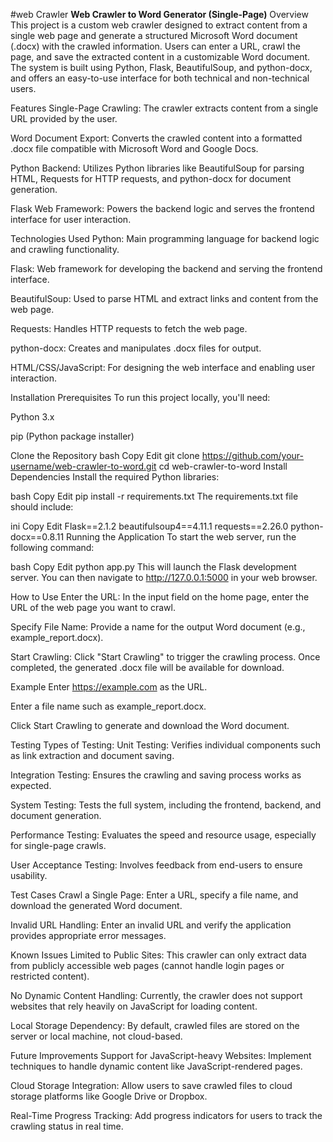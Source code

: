 #web Crawler
**Web Crawler to Word Generator (Single-Page)**
Overview
This project is a custom web crawler designed to extract content from a single web page and generate a structured Microsoft Word document (.docx) with the crawled information. Users can enter a URL, crawl the page, and save the extracted content in a customizable Word document. The system is built using Python, Flask, BeautifulSoup, and python-docx, and offers an easy-to-use interface for both technical and non-technical users.

Features
Single-Page Crawling: The crawler extracts content from a single URL provided by the user.

Word Document Export: Converts the crawled content into a formatted .docx file compatible with Microsoft Word and Google Docs.

Python Backend: Utilizes Python libraries like BeautifulSoup for parsing HTML, Requests for HTTP requests, and python-docx for document generation.

Flask Web Framework: Powers the backend logic and serves the frontend interface for user interaction.

Technologies Used
Python: Main programming language for backend logic and crawling functionality.

Flask: Web framework for developing the backend and serving the frontend interface.

BeautifulSoup: Used to parse HTML and extract links and content from the web page.

Requests: Handles HTTP requests to fetch the web page.

python-docx: Creates and manipulates .docx files for output.

HTML/CSS/JavaScript: For designing the web interface and enabling user interaction.

Installation
Prerequisites
To run this project locally, you'll need:

Python 3.x

pip (Python package installer)

Clone the Repository
bash
Copy
Edit
git clone https://github.com/your-username/web-crawler-to-word.git
cd web-crawler-to-word
Install Dependencies
Install the required Python libraries:

bash
Copy
Edit
pip install -r requirements.txt
The requirements.txt file should include:

ini
Copy
Edit
Flask==2.1.2
beautifulsoup4==4.11.1
requests==2.26.0
python-docx==0.8.11
Running the Application
To start the web server, run the following command:

bash
Copy
Edit
python app.py
This will launch the Flask development server. You can then navigate to http://127.0.0.1:5000 in your web browser.

How to Use
Enter the URL: In the input field on the home page, enter the URL of the web page you want to crawl.

Specify File Name: Provide a name for the output Word document (e.g., example_report.docx).

Start Crawling: Click "Start Crawling" to trigger the crawling process. Once completed, the generated .docx file will be available for download.

Example
Enter https://example.com as the URL.

Enter a file name such as example_report.docx.

Click Start Crawling to generate and download the Word document.

Testing
Types of Testing:
Unit Testing: Verifies individual components such as link extraction and document saving.

Integration Testing: Ensures the crawling and saving process works as expected.

System Testing: Tests the full system, including the frontend, backend, and document generation.

Performance Testing: Evaluates the speed and resource usage, especially for single-page crawls.

User Acceptance Testing: Involves feedback from end-users to ensure usability.

Test Cases
Crawl a Single Page: Enter a URL, specify a file name, and download the generated Word document.

Invalid URL Handling: Enter an invalid URL and verify the application provides appropriate error messages.

Known Issues
Limited to Public Sites: This crawler can only extract data from publicly accessible web pages (cannot handle login pages or restricted content).

No Dynamic Content Handling: Currently, the crawler does not support websites that rely heavily on JavaScript for loading content.

Local Storage Dependency: By default, crawled files are stored on the server or local machine, not cloud-based.

Future Improvements
Support for JavaScript-heavy Websites: Implement techniques to handle dynamic content like JavaScript-rendered pages.

Cloud Storage Integration: Allow users to save crawled files to cloud storage platforms like Google Drive or Dropbox.

Real-Time Progress Tracking: Add progress indicators for users to track the crawling status in real time.
